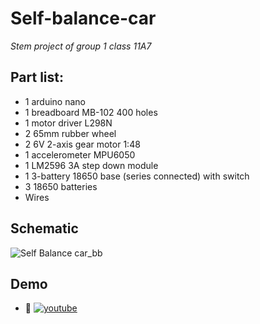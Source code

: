 # Self-balance-car
*Stem project of group 1 class 11A7*
## Part list:
- 1 arduino nano
- 1 breadboard MB-102 400 holes
- 1 motor driver L298N
- 2 65mm rubber wheel
- 2 6V 2-axis gear motor 1:48
- 1 accelerometer MPU6050
- 1 LM2596 3A step down module
- 1 3-battery 18650 base (series connected) with switch
- 3 18650 batteries
- Wires
## Schematic
![Self Balance car_bb](https://github.com/user-attachments/assets/669eb8aa-81c4-47c8-9345-c67ae7ee04a5)
## Demo
 - 🔗 [![youtube](https://img.shields.io/badge/▶_Youtube-red)](https://youtube.com/shorts/zwRVbybAC9I)
